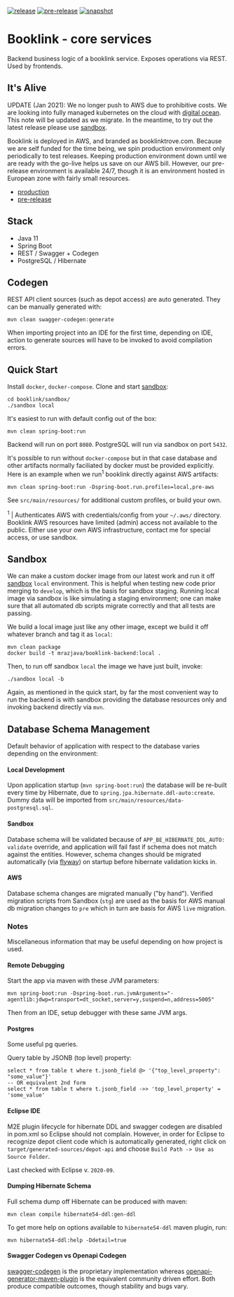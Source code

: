 [![release](https://github.com/mrazjava/booklink-backend/workflows/release/badge.svg?branch=master)](https://github.com/mrazjava/booklink-backend/actions?query=workflow%3Arelease) 
[![pre-release](https://github.com/mrazjava/booklink-backend/workflows/pre-release/badge.svg?branch=master)](https://github.com/mrazjava/booklink-backend/actions?query=workflow%3Apre-release) 
[![snapshot](https://github.com/mrazjava/booklink-backend/workflows/snapshot/badge.svg?branch=develop)](https://github.com/mrazjava/booklink-backend/actions?query=workflow%3Asnapshot)
# Booklink - core services
Backend business logic of a booklink service. Exposes operations via REST. Used by frontends.

## It's Alive
UPDATE (Jan 2021): We no longer push to AWS due to prohibitive costs. We are looking into fully managed kubernetes on the cloud with [digital ocean](https://www.digitalocean.com). This note will be updated as we migrate. In the meantime, to try out the latest release please use [sandbox](https://github.com/mrazjava/booklink/tree/master/sandbox).

Booklink is deployed in AWS, and branded as booklinktrove.com. Because we are self funded for the time being, we spin production 
environment only periodically to test releases. Keeping production environment down until we are ready with the go-live helps us save on our AWS bill. However, our 
pre-release environment is available 24/7, though it is an environment hosted in European zone with fairly small resources.
- [production](https://be.booklinktrove.com/actuator/info)
- [pre-release](https://pre-be.booklinktrove.com/actuator/info)

## Stack
- Java 11
- Spring Boot
- REST / Swagger + Codegen
- PostgreSQL / Hibernate

## Codegen
REST API client sources (such as depot access) are auto generated. They can be manually generated with:
```
mvn clean swagger-codegen:generate
``` 
When importing project into an IDE for the first time, depending on IDE, action to generate sources will have to be 
invoked to avoid compilation errors.

## Quick Start
Install `docker`, `docker-compose`. Clone and start [sandbox](https://github.com/mrazjava/booklink):
```
cd booklink/sandbox/
./sandbox local
```
It's easiest to run with default config out of the box:
```
mvn clean spring-boot:run
```
Backend will run on port `8080`. PostgreSQL will run via sandbox on port `5432`.

It's possible to run without `docker-compose` but in that case database and other artifacts normally 
faciliated by docker must be provided explicitly. Here is an example when we run<sup>1</sup> booklink directly 
against AWS artifacts:
```
mvn clean spring-boot:run -Dspring-boot.run.profiles=local,pre-aws
```
See `src/main/resources/` for additional custom profiles, or build your own.

<sup>1</sup> | Authenticates AWS with credentials/config from your `~/.aws/` directory. Booklink AWS resources have limited (admin) access not available to the public. Either use your own AWS infrastructure, contact me for special access, or use sandbox.

## Sandbox
We can make a custom docker image from our latest work and run it off [sandbox](https://github.com/mrazjava/booklink#sandbox) `local` environment. This is helpful when testing new code prior merging to `develop`, which is the basis for sandbox staging. Running local image via sandbox is like simulating a staging environment; one can make sure that all automated db scripts migrate correctly and that all tests are passing.

We build a local image just like any other image, except we build it off whatever branch and tag it as `local`:
```
mvn clean package
docker build -t mrazjava/booklink-backend:local .
```
Then, to run off sandbox `local` the image we have just built, invoke:
```
./sandbox local -b
```
Again, as mentioned in the quick start, by far the most convenient way to run the backend is with sandbox providing 
the database resources only and invoking backend directly via `mvn`.

## Database Schema Management
Default behavior of application with respect to the database varies depending on the environment:

#### Local Development
Upon application startup (`mvn spring-boot:run`) the database will be re-built every time by Hibernate, due to `spring.jpa.hibernate.ddl-auto:create`. Dummy data will be imported from `src/main/resources/data-postgresql.sql`.

#### Sandbox
Database schema will be validated because of `APP_BE_HIBERNATE_DDL_AUTO: validate` override, and application will fail fast if schema does not match against the entities. However, schema changes should be migrated automatically (via [flyway](https://flywaydb.org/)) on startup before hibernate validation kicks in.

#### AWS
Database schema changes are migrated manually ("by hand"). Verified migration scripts from Sandbox (`stg`) are used as the basis for AWS manual db migration changes to `pre` which in turn are basis for AWS `live` migration.

### Notes
Miscellaneous information that may be useful depending on how project is used.

#### Remote Debugging
Start the app via maven with these JVM parameters:
```
mvn spring-boot:run -Dspring-boot.run.jvmArguments="-agentlib:jdwp=transport=dt_socket,server=y,suspend=n,address=5005"
```
Then from an IDE, setup debugger with these same JVM args.

#### Postgres
Some useful pg queries.

Query table by JSONB (top level) property:
```
select * from table t where t.jsonb_field @> '{"top_level_property": "some_value"}'
-- OR equivalent 2nd form
select * from table t where t.jsonb_field ->> 'top_level_property' = 'some_value'
```

#### Eclipse IDE
M2E plugin lifecycle for hibernate DDL and swagger codegen are disabled in pom.xml so Eclipse should not complain. However, in order for Eclipse to recognize depot client code which is automatically generated, right click on 
`target/generated-sources/depot-api` and choose `Build Path -> Use as Source Folder`.

Last checked with Eclipse v. `2020-09`.

#### Dumping Hibernate Schema
Full schema dump off Hibernate can be produced with maven:
```
mvn clean compile hibernate54-ddl:gen-ddl
```
To get more help on options available to `hibernate54-ddl` maven plugin, run:
```
mvn hibernate54-ddl:help -Ddetail=true
```
#### Swagger Codegen vs Openapi Codegen
[swagger-codegen](https://mvnrepository.com/artifact/io.swagger.codegen.v3/swagger-codegen) is the proprietary 
implementation whereas [openapi-generator-maven-plugin](https://mvnrepository.com/artifact/org.openapitools/openapi-generator-maven-plugin) 
is the equivalent community driven effort. Both produce compatible outcomes, though stability and bugs vary.
